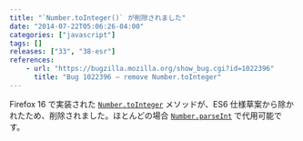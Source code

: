 ```yaml
---
title: "`Number.toInteger()` が削除されました"
date: "2014-07-22T05:06:26-04:00"
categories: ["javascript"]
tags: []
releases: ["33", "38-esr"]
references:
    - url: "https://bugzilla.mozilla.org/show_bug.cgi?id=1022396"
      title: "Bug 1022396 – remove Number.toInteger"
---
```

Firefox 16 で実装された [`Number.toInteger`](https://developer.mozilla.org/docs/Web/JavaScript/Reference/Global_Objects/Number/toInteger) メソッドが、ES6 仕様草案から除かれたため、削除されました。ほとんどの場合 [`Number.parseInt`](https://developer.mozilla.org/docs/Web/JavaScript/Reference/Global_Objects/Number/parseInt) で代用可能です。
